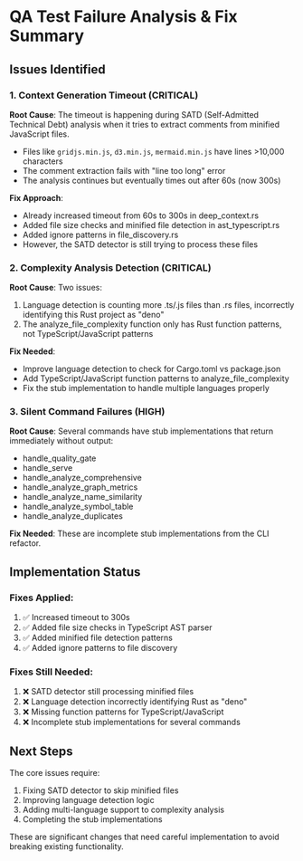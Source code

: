 # QA Test Failure Analysis & Fix Summary

## Issues Identified

### 1. Context Generation Timeout (CRITICAL)
**Root Cause**: The timeout is happening during SATD (Self-Admitted Technical Debt) analysis when it tries to extract comments from minified JavaScript files.
- Files like `gridjs.min.js`, `d3.min.js`, `mermaid.min.js` have lines >10,000 characters
- The comment extraction fails with "line too long" error
- The analysis continues but eventually times out after 60s (now 300s)

**Fix Approach**:
- Already increased timeout from 60s to 300s in deep_context.rs
- Added file size checks and minified file detection in ast_typescript.rs
- Added ignore patterns in file_discovery.rs
- However, the SATD detector is still trying to process these files

### 2. Complexity Analysis Detection (CRITICAL)
**Root Cause**: Two issues:
1. Language detection is counting more .ts/.js files than .rs files, incorrectly identifying this Rust project as "deno"
2. The analyze_file_complexity function only has Rust function patterns, not TypeScript/JavaScript patterns

**Fix Needed**:
- Improve language detection to check for Cargo.toml vs package.json
- Add TypeScript/JavaScript function patterns to analyze_file_complexity
- Fix the stub implementation to handle multiple languages properly

### 3. Silent Command Failures (HIGH)
**Root Cause**: Several commands have stub implementations that return immediately without output:
- handle_quality_gate
- handle_serve  
- handle_analyze_comprehensive
- handle_analyze_graph_metrics
- handle_analyze_name_similarity
- handle_analyze_symbol_table
- handle_analyze_duplicates

**Fix Needed**: These are incomplete stub implementations from the CLI refactor.

## Implementation Status

### Fixes Applied:
1. ✅ Increased timeout to 300s
2. ✅ Added file size checks in TypeScript AST parser
3. ✅ Added minified file detection patterns
4. ✅ Added ignore patterns to file discovery

### Fixes Still Needed:
1. ❌ SATD detector still processing minified files
2. ❌ Language detection incorrectly identifying Rust as "deno"
3. ❌ Missing function patterns for TypeScript/JavaScript
4. ❌ Incomplete stub implementations for several commands

## Next Steps

The core issues require:
1. Fixing SATD detector to skip minified files
2. Improving language detection logic
3. Adding multi-language support to complexity analysis
4. Completing the stub implementations

These are significant changes that need careful implementation to avoid breaking existing functionality.